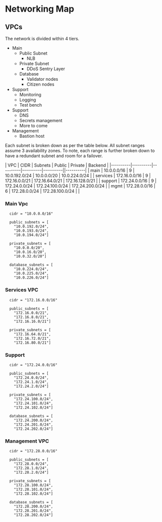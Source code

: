 # Networking Map 


## VPCs

The network is divided within 4 tiers. 
- Main
    - Public Subnet
        - NLB 
    - Private Subnet
        - DDoS Sentry Layer 
    - Database 
        - Validator nodes 
        - Citizen nodes 
- Support 
    - Monitoring 
    - Logging 
    - Test bench 
- Support 
    - DNS 
    - Secrets management 
    - More to come 
- Management 
    - Bastion host 
    
Each subnet is broken down as per the table below.  All subnet ranges assume 3 
availability zones. To note, each range is further broken down to 
have a redundant subnet and room for a failover. 

| VPC | CIDR | Subnets | Public | Private |	Backend |
|----------|----------|----------|----------|----------||----------|
| main | 10.0.0.0/16 | 9 | 10.0.192.0/24 | 10.0.0.0/20 | 10.0.224.0/24 |
| services | 172.16.0.0/16 | 9 | 172.16.0.0/21 | 172.16.64.0/21 | 172.16.128.0/21 | 
| support	| 172.24.0.0/16	| 9 | 172.24.0.0/24 | 172.24.100.0/24 | 172.24.200.0/24 | 
| mgmt | 172.28.0.0/16 | 6 | 172.28.0.0/24 | 172.28.100.0/24 |	 |


### Main Vpc 

```hcl
  cidr = "10.0.0.0/16"

  public_subnets = [
    "10.0.192.0/24",
    "10.0.193.0/24",
    "10.0.194.0/24"]
    
  private_subnets = [
    "10.0.0.0/20",
    "10.0.16.0/20",
    "10.0.32.0/20"]
  
  database_subnets = [
    "10.0.224.0/24",
    "10.0.225.0/24",
    "10.0.226.0/24"]
```

### Services VPC 

```hcl
  cidr = "172.16.0.0/16"

  public_subnets = [
    "172.16.0.0/21",
    "172.16.8.0/21",
    "172.16.16.0/21"]

  private_subnets = [
    "172.16.64.0/21",
    "172.16.72.0/21",
    "172.16.80.0/21"]
```

### Support 

```hcl
  cidr = "172.24.0.0/16"

  public_subnets = [
    "172.24.0.0/24",
    "172.24.1.0/24",
    "172.24.2.0/24"]

  private_subnets = [
    "172.24.100.0/24",
    "172.24.101.0/24",
    "172.24.102.0/24"]
    
  database_subnets = [
    "172.24.200.0/24",
    "172.24.201.0/24",
    "172.24.202.0/24"]
```

### Management VPC 

```hcl
  cidr = "172.28.0.0/16"

  public_subnets = [
    "172.28.0.0/24",
    "172.28.1.0/24",
    "172.28.2.0/24"]
    
  private_subnets = [
    "172.28.100.0/24",
    "172.28.101.0/24",
    "172.28.102.0/24"]
    
  database_subnets = [
    "172.28.200.0/24",
    "172.28.201.0/24",
    "172.28.202.0/24"]
``` 
